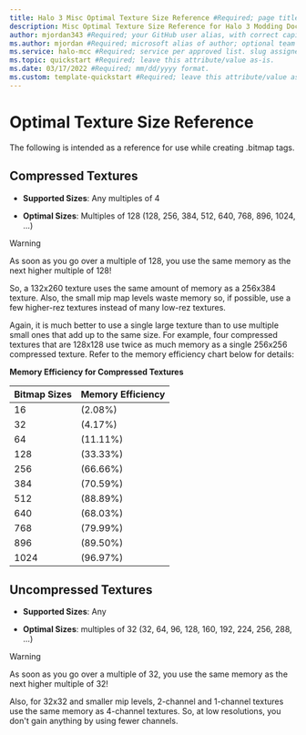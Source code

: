 ```yaml
---
title: Halo 3 Misc Optimal Texture Size Reference #Required; page title is displayed in search results. Include the brand.
description: Misc Optimal Texture Size Reference for Halo 3 Modding Documentation. #Required; article description that is displayed in search results. 
author: mjordan343 #Required; your GitHub user alias, with correct capitalization.
ms.author: mjordan #Required; microsoft alias of author; optional team alias.
ms.service: halo-mcc #Required; service per approved list. slug assigned by ACOM.
ms.topic: quickstart #Required; leave this attribute/value as-is.
ms.date: 03/17/2022 #Required; mm/dd/yyyy format.
ms.custom: template-quickstart #Required; leave this attribute/value as-is.
---
```


# Optimal Texture Size Reference

The following is intended as a reference for use while creating .bitmap tags.

## **Compressed Textures**

- **Supported Sizes**: Any multiples of 4

- **Optimal Sizes**: Multiples of 128 (128, 256, 384, 512, 640, 768, 896, 1024, ...)

> [!WARNING]
> As soon as you go over a multiple of 128, you use the same memory as the next higher multiple of 128!

So, a 132x260 texture uses the same amount of memory as a 256x384 texture. Also, the small mip map levels waste memory so, if possible, use a few higher-rez textures instead of many low-rez textures.

Again, it is much better to use a single large texture than to use multiple small ones that add up to the same size. For example, four compressed textures that are 128x128 use twice as much memory as a single 256x256 compressed texture. Refer to the memory efficiency chart below for details:

**Memory Efficiency for Compressed Textures**

|**Bitmap Sizes**|**Memory Efficiency**|
|----|----|
|16|(2.08%)|
|32|(4.17%)|
|64|(11.11%)|
|128|(33.33%)|
|256|(66.66%)|
|384|(70.59%)|
|512|(88.89%)|
|640|(68.03%)|
|768|(79.99%)|
|896|(89.50%)|
|1024|(96.97%)|

## **Uncompressed Textures**

- **Supported Sizes**: Any

- **Optimal Sizes**: multiples of 32 (32, 64, 96, 128, 160, 192, 224, 256, 288, ...)

> [!WARNING]
> As soon as you go over a multiple of 32, you use the same memory as the next higher multiple of 32!

Also, for 32x32 and smaller mip levels, 2-channel and 1-channel textures use the same memory as 4-channel textures. So, at low resolutions, you don't gain anything by using fewer channels.
